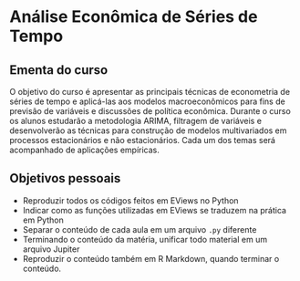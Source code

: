 # Análise Econômica de Séries de Tempo

## Ementa do curso
O objetivo do curso é apresentar as principais técnicas de econometria de séries de tempo e aplicá-las aos modelos macroeconômicos para fins de previsão de variáveis e discussões de política econômica. Durante o curso os alunos estudarão a metodologia ARIMA, filtragem de variáveis e desenvolverão as técnicas para construção de modelos multivariados em processos estacionários e não estacionários. Cada um dos temas será acompanhado de aplicações empíricas.

## Objetivos pessoais
- Reproduzir todos os códigos feitos em EViews no Python 
- Indicar como as funções utilizadas em EViews se traduzem na prática em Python
- Separar o conteúdo de cada aula em um arquivo `.py` diferente
- Terminando o conteúdo da matéria, unificar todo material em um arquivo Jupiter
- Reproduzir o conteúdo também em R Markdown, quando terminar o conteúdo.
